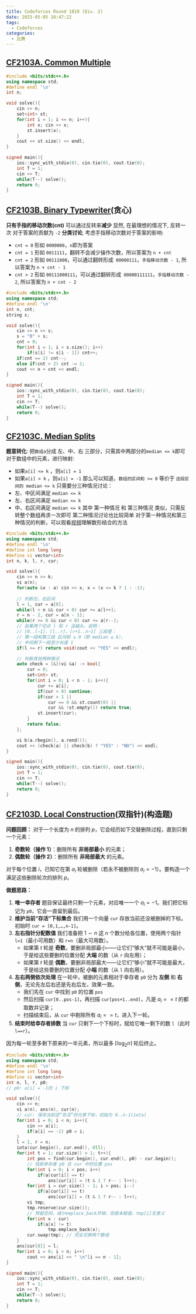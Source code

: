 ```yaml
---
title: Codeforces Round 1019 (Div. 2)
date: 2025-05-05 16:47:22
tags:
  - Codeforces
categories:
  - 比赛
---
```

## [CF2103A. Common Multiple](https://codeforces.com/contest/2103/problem/A)
```cpp
#include <bits/stdc++.h>
using namespace std;
#define endl '\n'
int n;

void solve(){
    cin >> n;
    set<int> st;
    for(int i = 1; i <= n; i++){
        int x; cin >> x;
        st.insert(x);
    }
    cout << st.size() << endl;
}

signed main(){
    ios::sync_with_stdio(0), cin.tie(0), cout.tie(0);
    int T = 1;
    cin >> T;
    while(T--) solve();
    return 0;
}
```
## [CF2103B. Binary Typewriter](https://codeforces.com/contest/2103/problem/B)(贪心)
**只有手指的移动次数(cnt)** 可以通过反转来**减少**
显然, 在最理想的情况下, 反转一次 对于答案的贡献为 `-2`
**分类讨论**, 考虑手指移动次数对于答案的影响:
- `cnt = 0` 形如 `0000000`，`n`即为答案
- `cnt = 1` 形如 `0011111`，翻转不会减少操作次数，所以答案为 `n + cnt`
- `cnt = 2` 形如 `00111000`，可以通过翻转形成` 00000111`，`手指移动次数 - 1`, 所以答案为 `n + cnt - 1`
- `cnt > 2` 形如 `00111000111`，可以通过翻转形成` 00000111111`，`手指移动次数 - 2`, 所以答案为 `n + cnt - 2`
```cpp
#include <bits/stdc++.h>
using namespace std;
#define endl '\n'
int n, cnt;
string s;

void solve(){
    cin >> n >> s;
    s = "0" + s;
    cnt = 0;
    for(int i = 1; i < s.size(); i++)
        if(s[i] != s[i - 1]) cnt++;
    if(cnt == 2) cnt--;
    else if(cnt > 2) cnt -= 2;
    cout << n + cnt << endl;
}

signed main(){
    ios::sync_with_stdio(0), cin.tie(0), cout.tie(0);
    int T = 1;
    cin >> T;
    while(T--) solve();
    return 0;
}
```
## [CF2103C. Median Splits](https://codeforces.com/contest/2103/problem/C)
**题意转化**: 把`数组a`分成 左、中、右 三部分，只需其中两部分的`median <= k`即可
对于数组中的元素，进行映射:
- 如果`a[i] <= k` ，则`a[i] = 1`
- 如果`a[i] > k` ，则`a[i] = -1`
那么可以知道，`数组的区间和 >= 0` 等价于 `这段区间的 median <= k`
只需要分三种情况讨论：
- 左、中区间满足 `median <= k`
- 左、右区间满足 `median <= k`
- 中、右区间满足 `median <= k`
其中 第一种情况 和 第三种情况 类似，只需反转整个数组再求一次即可
第二种情况讨论也比较简单
对于第一种情况和第三种情况的判断，可以观看[视频](https://www.bilibili.com/video/BV1oe5dzqEbp?spm_id_from=333.788.videopod.sections&vd_source=f0489718ccab992000c983a006bde4a5&p=3)理解数形结合的方法
```cpp
#include <bits/stdc++.h>
using namespace std;
#define endl '\n'
#define int long long
#define vi vector<int>
int n, k, l, r, cur;

void solve(){
    cin >> n >> k;
    vi a(n);
    for(auto &x : a) cin >> x, x = (x <= k ? 1 : -1);
    
	// 判断左、右区间
    l = 1, cur = a[0];
    while(l < n && cur < 0) cur += a[l++];
    r = n - 2, cur = a[n - 1];
    while(r >= 0 && cur < 0) cur += a[r--];
    // 如果两个切点 l 和 r 没碰头，说明：
	// [0..l−1]、[l..r]、[r+1..n−1] 三段里：
	// 第一段和第三段 区间和 ≥ 0（即 median ≤ k），
	// 中间剩下一段至少长度 1
    if(l <= r) return void(cout << "YES" << endl);

	// 判断其他两种情况
    auto check = [&](vi &a) -> bool{
        cur = 0;
        set<int> st;
        for(int i = 0; i < n - 1; i++){
            cur += a[i];
            if(cur < 0) continue;
            if(cur > 1 ||
                cur == 0 && st.count(0) ||
                cur && !st.empty()) return true;
            st.insert(cur);
        }
        return false;
    };

    vi b(a.rbegin(), a.rend());
    cout << (check(a) || check(b) ? "YES" : "NO") << endl;
}

signed main(){
    ios::sync_with_stdio(0), cin.tie(0), cout.tie(0);
    int T = 1;
    cin >> T;
    while(T--) solve();
    return 0;
}
```

## [CF2103D. Local Construction](https://codeforces.com/contest/2103/problem/D)(双指针)(构造题)
**问题回顾：**
对于一个长度为 $n$ 的排列 $p$，它会经历如下交替删除过程，直到只剩一个元素：
1. **奇数轮（操作 1）**：删除所有 **非局部最小** 的元素；
2. **偶数轮（操作 2）**：删除所有 **非局部最大** 的元素。

对于每个位置 $i$，已知它在第 $a_i$ 轮被删除（若永不被删除则 $a_i=-1$）。要构造一个满足这些删除轮次的排列 $p$。

**做题思路：**
1. **唯一幸存者**
	题目保证最终只剩一个元素，对应唯一一个 $a_i=-1$。我们把它标记为 `p0`，它会一直留到最后。
2. **维护当前“存活”下标集合**
	我们用一个向量 `cur` 存放当前还没被删掉的下标。初始时 `cur = [0,1,…,n-1]`。
3. **左右指针分配数值**
	我们准备把 $1\sim n$ 这 $n$ 个数分给各位置，使用两个指针 `l=1`（最小可用数）和 `r=n`（最大可用数）。
	* 如果第 $t$ 轮是 **奇数**，要删非局部最小——让它们“够大”就不可能是最小，于是给这些要删的位置分配 **大端** 的数（从 `r` 向左用）；
	* 如果第 $t$ 轮是 **偶数**，要删非局部最大——让它们“够小”就不可能是最大，于是给这些要删的位置分配 **小端** 的数（从 `l` 向右用）。
4. **左右两侧依次处理**
	在一轮中，被删的元素相对于幸存者 `p0` 分为 **左侧** 和 **右侧**，无论先左后右还是先右后左，效果一致。
	* 我们先在 `cur` 中找到 `p0` 的位置 `pos`
	* 然后扫描 `cur[0..pos-1]`，再扫描 `cur[pos+1..end]`，凡是 $a_i == t$ 的都取数并记录；
	* 扫描结束后，从 `cur` 中剔除所有 $a_i==t$，进入下一轮。
5. **结束时给幸存者排数**
	当 `cur` 只剩下一个下标时，赋给它唯一剩下的数 `l`（此时 `l==r`）。

因为每一轮至多剩下原来的一半元素，所以最多 $\lceil\log_2 n\rceil$ 轮后终止。

```cpp
#include <bits/stdc++.h>
using namespace std;
#define endl '\n'
#define int long long
#define vi vector<int>
int n, l, r, p0;
// p0: a[i] = -1的 i 下标

void solve(){
    cin >> n;
    vi a(n), ans(n), cur(n);
    // cur: 保存当前还“存活”的元素下标，初始为 0..n-1(iota)
    for(int i = 0; i < n; i++){
        cin >> a[i];
        if(a[i] == -1) p0 = i;
    }
    l = 1, r = n;
    iota(cur.begin(), cur.end(), 0ll);
    for(int t = 1; cur.size() > 1; t++){
        int pos = find(cur.begin(), cur.end(), p0) - cur.begin();
        // 找到幸存者 p0 在 cur 中的位置 pos
        for(int i = 0; i < pos; i++)
            if(a[cur[i]] == t)
                ans[cur[i]] = (t & 1 ? r-- : l++);
        for(int i = cur.size() - 1; i > pos; i--)
            if(a[cur[i]] == t)
                ans[cur[i]] = (t & 1 ? r-- : l++);
        vi tmp;
        tmp.reserve(cur.size());
        // 预留空间，减少emplace_back开销，但是未赋值，tmp[i]无意义
        for(int x : cur)
            if(a[x] != t)
                tmp.emplace_back(x);
        cur.swap(tmp); // 完全交换两个数组
    }
    ans[cur[0]] = l;
    for(int i = 0; i < n; i++)
        cout << ans[i] << " \n"[i == n - 1];
}

signed main(){
    ios::sync_with_stdio(0), cin.tie(0), cout.tie(0);
    int T = 1;
    cin >> T;
    while(T--) solve();
    return 0;
}
```